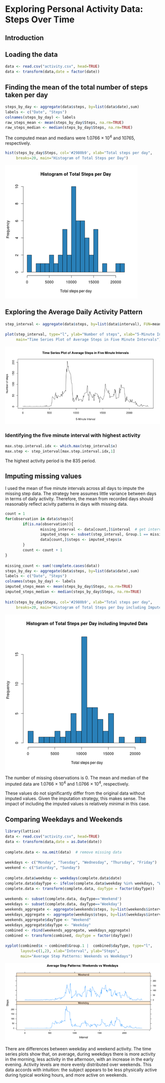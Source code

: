 Exploring Personal Activity Data: Steps Over Time
========================================================

## Introduction


## Loading the data

```r
data <- read.csv("activity.csv", head=TRUE)
data <- transform(data,date = factor(date))
```

## Finding the mean of the total number of steps taken per day


```r
steps_by_day <- aggregate(data$steps, by=list(data$date),sum)
labels <- c("Date", "Steps")
colnames(steps_by_day) <- labels
raw_steps_mean <- mean(steps_by_day$Steps, na.rm=TRUE)
raw_steps_median <- median(steps_by_day$Steps, na.rm=TRUE)
```
The computed mean and medians were 1.0766 &times; 10<sup>4</sup> and 10765, respectively.


```r
hist(steps_by_day$Steps, col='#2980b9', xlab="Total steps per day", 
     breaks=20, main="Histogram of Total Steps per Day")
```

![plot of chunk total_steps_histogram](figure/total_steps_histogram.png) 

## Exploring the Average Daily Activity Pattern


```r
step_interval <- aggregate(data$steps, by=list(data$interval), FUN=mean, na.rm=TRUE)

plot(step_interval, type="l", ylab="Number of steps", xlab="5-Minute Interval", 
     main="Time Series Plot of Average Steps in Five Minute Intervals")
```

![plot of chunk average_daily](figure/average_daily.png) 

### Identifying the five minute interval with highest activity


```r
max.step.interval.idx <- which.max(step_interval$x)
max.step <- step_interval[max.step.interval.idx,1]
```

The highest activity period is the 835 period.

## Imputing missing values

I used the mean of five minute intervals across all days to impute the missing step data. The strategy here assumes little variance between days in terms of daily activity. Therefore, the mean from recorded days should reasonably reflect acivity patterns in days with missing data.


```r
count = 1
for(observation in data$steps){
        if(is.na(observation)){
                missing_interval <- data[count,]$interval  # get interval       
                imputed_steps <- subset(step_interval, Group.1 == missing_interval, select="x")
                data[count,]$steps <- imputed_steps$x
        }
        count <- count + 1
}

missing_count <- sum(!complete.cases(data))
steps_by_day <- aggregate(data$steps, by=list(data$date),sum)
labels <- c("Date", "Steps")
colnames(steps_by_day) <- labels
imputed_steps_mean <- mean(steps_by_day$Steps, na.rm=TRUE)
imputed_steps_median <- median(steps_by_day$Steps, na.rm=TRUE)

hist(steps_by_day$Steps, col='#2980b9', xlab="Total steps per day", 
     breaks=20, main="Histogram of Total Steps per Day including Imputed Data")
```

![plot of chunk imputing_strategy](figure/imputing_strategy.png) 

The number of missing observations is 0. The mean and median of the imputed data are 1.0766 &times; 10<sup>4</sup> and 1.0766 &times; 10<sup>4</sup>, respectively.

These values do not significantly differ from the original data without imputed values. Given the imputation strategy, this makes sense. The impact of including the imputed values is relatively minimal in this case.

## Comparing Weekdays and Weekends


```r
library(lattice)
data <- read.csv("activity.csv", head=TRUE)
data <- transform(data,date = as.Date(date))

complete.data <- na.omit(data)  # remove missing data

weekdays <- c("Monday", "Tuesday", "Wednesday", "Thursday", "Friday")
weekend <- c("Saturday", "Sunday")

complete.data$weekday <- weekdays(complete.data$date)
complete.data$dayType <- ifelse(complete.data$weekday %in% weekdays, "Weekday","Weekend")
complete.data <- transform(complete.data, dayType = factor(dayType))

weekends <- subset(complete.data, dayType=='Weekend')
weekdays <- subset(complete.data, dayType=='Weekday')
weekends_aggregate <- aggregate(weekends$steps, by=list(weekends$interval), FUN=mean)
weekdays_aggregate <- aggregate(weekdays$steps, by=list(weekdays$interval), FUN=mean)
weekends_aggregate$dayType <- "Weekend"
weekdays_aggregate$dayType <- "Weekday"
combined <- rbind(weekends_aggregate, weekdays_aggregate)
combined <- transform(combined, dayType = factor(dayType))

xyplot(combined$x ~ combined$Group.1 |  combined$dayType, type="l",
       layout=c(1,2), xlab="Interval", ylab="Steps",
       main="Average Step Patterns: Weekends vs Weekdays")
```

![plot of chunk weekday_analysis](figure/weekday_analysis.png) 

There are differences between weekday and weekend activity. The time series plots show that, on average, during weekdays there is more activity in the morning, less activity in the afternoon, with an increase in the early evening. Activity levels are more evenly distributed over weekends. This data accords with intuition: the subject appears to be less physically active during typical working hours, and more active on weekends.
